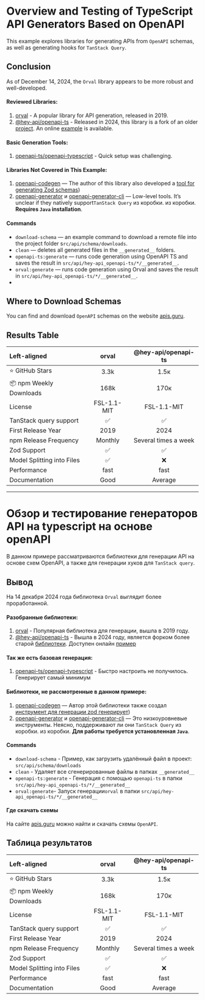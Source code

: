 # Overview and Testing of TypeScript API Generators Based on OpenAPI

This example explores libraries for generating APIs from `OpenAPI` schemas, as well as generating hooks for `TanStack Query`.

## Conclusion

As of December 14, 2024, the `Orval` library appears to be more robust and well-developed.

#### Reviewed Libraries:
1. [orval](https://orval.dev/) - A popular library for API generation, released in 2019.
2. [@hey-api/openapi-ts](https://heyapi.dev/openapi-ts/tanstack-query.html) - Released in 2024, this library is a fork of an older [project](https://github.com/ferdikoomen/openapi-typescript-codegen). An online [example](https://stackblitz.com/edit/hey-api-example?file=openapi-ts.config.ts,src%2Fclient%2Fschemas.gen.ts,src%2Fclient%2Fsdk.gen.ts,src%2FApp.tsx) is available.


#### Basic Generation Tools:
1. [openapi-ts/openapi-typescript](https://openapi-ts.dev/) - Quick setup was challenging.

#### Libraries Not Covered in This Example:
1. [openapi-codegen](https://github.com/fabien0102/openapi-codegen) — The author of this library also developed a [tool for generating Zod schemas](https://github.com/fabien0102/ts-to-zod))
2. [openapi-generator](https://github.com/OpenAPITools/openapi-generator?tab=readme-ov-file) и [openapi-generator-cli](https://github.com/openapitools/openapi-generator-cli) — Low-level tools. It’s unclear if they natively support`TanStack Query` из коробки. из коробки. **Requires `Java` installation**.

#### Commands
- `download-schema` — an example command to download a remote file into the project folder s`rc/api/schema/downloads`.
- `clean` — deletes all generated files in the `__generated__` folders.
- `openapi-ts:generate` — runs code generation using OpenAPI TS and saves the result in `src/api/hey-api_openapi-ts/*/__generated__`.
- `orval:generate` — runs code generation using Orval and saves the result in `src/api/hey-api_openapi-ts/*/__generated__`.
- 
## Where to Download Schemas
You can find and download `OpenAPI` schemas on the website [apis.guru](https://apis.guru/).

## Results Table

| Left-aligned               |    orval    | @hey-api/openapi-ts  |
|:---------------------------|:-----------:|:--------------------:|
| ⭐ GitHub Stars             |    3.3k     |         1.5к         |
| 📦 npm Weekly Downloads    |    168k     |         170к         |
| License                    | FSL-1.1-MIT |     FSL-1.1-MIT      |
| TanStack query support     |      ✅      |          ✅           |
| First Release Year         |    2019     |         2024         |
| npm Release Frequency      |   Monthly   | Several times a week |
| Zod Support                |      ✅      |          ✅           |
| Model Splitting into Files |      ✅      |          ❌           |
| Performance                |    fast     |         fast         |
| Documentation              |    Good     |       Average        |

----

# Обзор и тестирование генераторов API на typescript на основе openAPI 

В данном примере рассматриваются библиотеки для генерации API на основе схем OpenAPI, а также для генерации хуков для `TanStack query`.

## Вывод

На 14 декабря 2024 года библиотека `Orval` выглядит более проработанной.

#### Разобранные библиотеки:
1. [orval](https://orval.dev/) - Популярная библиотека для генерации, вышла в 2019 году.
2. [@hey-api/openapi-ts](https://heyapi.dev/openapi-ts/tanstack-query.html) - Вышла в 2024 году, является форком более старой [библиотеки](https://github.com/ferdikoomen/openapi-typescript-codegen). Доступен онлайн [пример](https://stackblitz.com/edit/hey-api-example?file=openapi-ts.config.ts,src%2Fclient%2Fschemas.gen.ts,src%2Fclient%2Fsdk.gen.ts,src%2FApp.tsx)


#### Так же есть базовая генерация:
1. [openapi-ts/openapi-typescript](https://openapi-ts.dev/) - Быстро настроить не получилось. Генерирует самый минимум

#### Библиотеки, не рассмотренные в данном примере:
1. [openapi-codegen](https://github.com/fabien0102/openapi-codegen) — Автор этой библиотеки также создал [инструмент для генерации zod генерирует](https://github.com/fabien0102/ts-to-zod))
2. [openapi-generator](https://github.com/OpenAPITools/openapi-generator?tab=readme-ov-file) и [openapi-generator-cli](https://github.com/openapitools/openapi-generator-cli) — Это низкоуровневые инструменты. Неясно, поддерживают ли они `TanStack Query` из коробки. из коробки. **Для работы требуется установленная `Java`**.

#### Commands
- `download-schema` - Пример, как загрузить удалённый файл в проект:  `src/api/schema/downloads`
- `clean` - Удаляет все сгенерированные файлы в папках `__generated__`
- `openapi-ts:generate` - Генерация с помощью `openapi-ts` в папки `src/api/hey-api_openapi-ts/*/__generated__`
- `orval:generate`- Запуск генерации`orval` в папки `src/api/hey-api_openapi-ts/*/__generated__`


#### Где скачать схемы

На сайте [apis.guru](https://apis.guru/) можно найти и скачать схемы `OpenAPI`.

## Таблица результатов

| Left-aligned               |    orval    | @hey-api/openapi-ts  |
|:---------------------------|:-----------:|:--------------------:|
| ⭐ GitHub Stars             |    3.3k     |         1.5к         |
| 📦 npm Weekly Downloads    |    168k     |         170к         |
| License                    | FSL-1.1-MIT |     FSL-1.1-MIT      |
| TanStack query support     |      ✅      |          ✅           |
| First Release Year         |    2019     |         2024         |
| npm Release Frequency      |   Monthly   | Several times a week |
| Zod Support                |      ✅      |          ✅           |
| Model Splitting into Files |      ✅      |          ❌           |
| Performance                |    fast     |         fast         |
| Documentation              |    Good     |       Average        |
